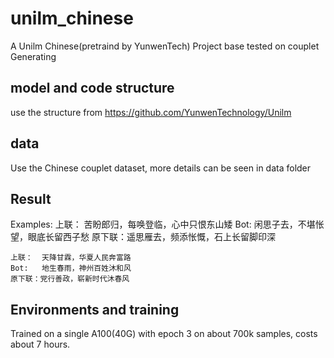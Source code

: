# unilm_chinese
A Unilm Chinese(pretraind by YunwenTech) Project base tested on couplet Generating
## model and code structure
use the structure from https://github.com/YunwenTechnology/Unilm
## data
Use the Chinese couplet dataset, more details can be seen in data folder
## Result
Examples:
    上联：  苦盼郎归，每唤登临，心中只恨东山矮
    Bot:   闲思子去，不堪怅望，眼底长留西子愁
    原下联：遥思雁去，频添怅慨，石上长留脚印深

    上联：  天降甘霖，华夏人民奔富路
    Bot:   地生春雨，神州百姓沐和风
    原下联：党行善政，崭新时代沐春风
    
## Environments and training
Trained on a single A100(40G) with epoch 3 on about 700k samples, costs about 7 hours.
